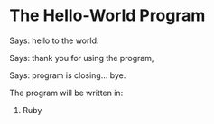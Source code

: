 <h1>The Hello-World Program</h1>
<p>Says: hello to the world.</p>
<p>Says: thank you for using the program,</p>
<p>Says: program is closing... bye.</p>
<p></p>
<p>The program will be written in:</p>
<ol>
  <li>Ruby</li>
</ol>
